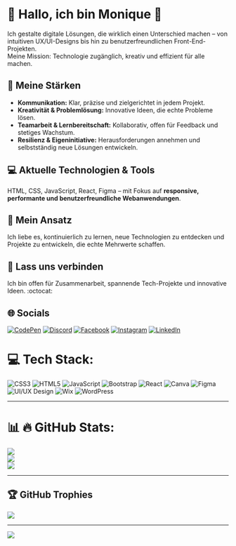 # 💫 Hallo, ich bin Monique 🤠

Ich gestalte digitale Lösungen, die wirklich einen Unterschied machen – von intuitiven UX/UI-Designs bis hin zu benutzerfreundlichen Front-End-Projekten.  
Meine Mission: Technologie zugänglich, kreativ und effizient für alle machen.

## 🚀 Meine Stärken
- **Kommunikation:** Klar, präzise und zielgerichtet in jedem Projekt.  
- **Kreativität & Problemlösung:** Innovative Ideen, die echte Probleme lösen.  
- **Teamarbeit & Lernbereitschaft:** Kollaborativ, offen für Feedback und stetiges Wachstum.  
- **Resilienz & Eigeninitiative:** Herausforderungen annehmen und selbstständig neue Lösungen entwickeln.  

## 💻 Aktuelle Technologien & Tools
HTML, CSS, JavaScript, React, Figma – mit Fokus auf **responsive, performante und benutzerfreundliche Webanwendungen**.  

## 🌱 Mein Ansatz
Ich liebe es, kontinuierlich zu lernen, neue Technologien zu entdecken und Projekte zu entwickeln, die echte Mehrwerte schaffen.  

## 🔗 Lass uns verbinden
Ich bin offen für Zusammenarbeit, spannende Tech-Projekte und innovative Ideen. :octocat:



## 🌐 Socials
[![CodePen](https://img.shields.io/badge/CodePen-%2300FFFF?style=for-the-badge&logo=codepen&logoColor=000000)](https://codepen.io/nikifit7)
[![Discord](https://img.shields.io/badge/Discord-%23FF00FF?style=for-the-badge&logo=discord&logoColor=white)](https://discord.gg/Nikiflow)
[![Facebook](https://img.shields.io/badge/Facebook-%2300FF00?style=for-the-badge&logo=facebook&logoColor=000000)](https://facebook.com/seuPerfil)
[![Instagram](https://img.shields.io/badge/Instagram-%23FF1493?style=for-the-badge&logo=instagram&logoColor=white)](https://instagram.com/seuPerfil)
[![LinkedIn](https://img.shields.io/badge/LinkedIn-%23FFFF00?style=for-the-badge&logo=linkedin&logoColor=000000)](https://linkedin.com/in/MoniqueNavarro)


# 💻 Tech Stack:
![CSS3](https://img.shields.io/badge/CSS3-%2300FFFF.svg?style=for-the-badge&logo=css3&logoColor=000000)
![HTML5](https://img.shields.io/badge/HTML5-%23FF4500.svg?style=for-the-badge&logo=html5&logoColor=ffffff)
![JavaScript](https://img.shields.io/badge/JavaScript-%23FFFF00.svg?style=for-the-badge&logo=javascript&logoColor=000000)
![Bootstrap](https://img.shields.io/badge/Bootstrap-%23FF00FF.svg?style=for-the-badge&logo=bootstrap&logoColor=ffffff)
![React](https://img.shields.io/badge/React-%2300FF00.svg?style=for-the-badge&logo=react&logoColor=000000)
![Canva](https://img.shields.io/badge/Canva-%2300C4CC.svg?style=for-the-badge&logo=canva&logoColor=000000)
![Figma](https://img.shields.io/badge/Figma-%23FF1493.svg?style=for-the-badge&logo=figma&logoColor=ffffff)
![UI/UX Design](https://img.shields.io/badge/UI%2FUX-%23FF00FF.svg?style=for-the-badge&logo=figma&logoColor=ffffff)
![Wix](https://img.shields.io/badge/Wix-%2300FFFF.svg?style=for-the-badge&logo=wix&logoColor=000000)
![WordPress](https://img.shields.io/badge/WordPress-%2300FF00.svg?style=for-the-badge&logo=wordpress&logoColor=000000)





---

# 📊 🔥 GitHub Stats:
![](https://github-readme-stats.vercel.app/api?username=Nikifit7&theme=tokyonight&hide_border=true&include_all_commits=true&count_private=true)<br/>
![](https://github-readme-streak-stats.herokuapp.com/?user=Nikifit7&theme=tokyonight&hide_border=true)<br/>
![](https://github-readme-stats.vercel.app/api/top-langs/?username=Nikifit7&theme=tokyonight&hide_border=true&include_all_commits=true&count_private=true&layout=compact)

---

## 🏆 GitHub Trophies
![](https://github-profile-trophy.vercel.app/?username=Nikifit7&theme=radical&no-frame=true&no-bg=true&margin-w=4)




---
[![](https://visitcount.itsvg.in/api?id=Nikifit7&icon=0&color=0)](https://visitcount.itsvg.in)

<!-- Proudly created with GPRM ( https://gprm.itsvg.in ) -->
